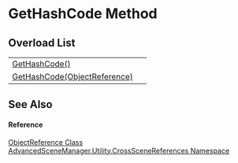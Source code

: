 # GetHashCode Method


## Overload List
<table>
<tr>
<td><a href="M_AdvancedSceneManager_Utility_CrossSceneReferences_ObjectReference_GetHashCode.md">GetHashCode()</a></td>
<td> </td></tr>
<tr>
<td><a href="M_AdvancedSceneManager_Utility_CrossSceneReferences_ObjectReference_GetHashCode_1.md">GetHashCode(ObjectReference)</a></td>
<td> </td></tr>
</table>

## See Also


#### Reference
<a href="T_AdvancedSceneManager_Utility_CrossSceneReferences_ObjectReference.md">ObjectReference Class</a>  
<a href="N_AdvancedSceneManager_Utility_CrossSceneReferences.md">AdvancedSceneManager.Utility.CrossSceneReferences Namespace</a>  
